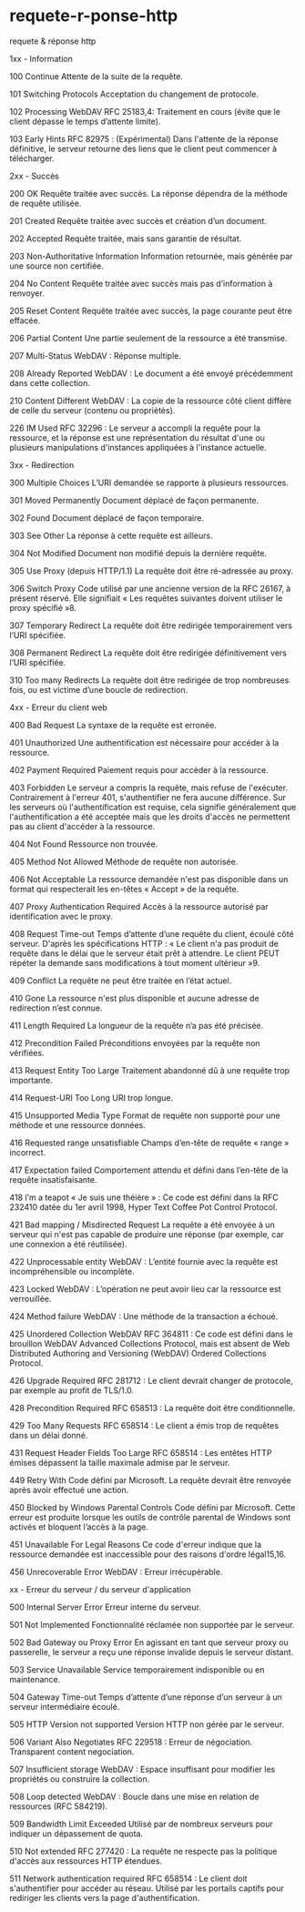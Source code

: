 # requete-r-ponse-http
requete &amp; réponse http


1xx - Information
  
100	Continue	Attente de la suite de la requête.

101	Switching Protocols	Acceptation du changement de protocole.

102	Processing	WebDAV RFC 25183,4: Traitement en cours (évite que le client dépasse le temps d’attente limite).

103	Early Hints	RFC 82975 : (Expérimental) Dans l'attente de la réponse définitive, le serveur retourne des liens que le client peut commencer à télécharger.



2xx - Succès

200	OK	Requête traitée avec succès. La réponse dépendra de la méthode de requête utilisée.

201	Created	Requête traitée avec succès et création d’un document.

202	Accepted	Requête traitée, mais sans garantie de résultat.

203	Non-Authoritative Information	Information retournée, mais générée par une source non certifiée.

204	No Content	Requête traitée avec succès mais pas d’information à renvoyer.

205	Reset Content	Requête traitée avec succès, la page courante peut être effacée.

206	Partial Content	Une partie seulement de la ressource a été transmise.

207	Multi-Status	WebDAV : Réponse multiple.

208	Already Reported	WebDAV : Le document a été envoyé précédemment dans cette collection.

210	Content Different	WebDAV : La copie de la ressource côté client diffère de celle du serveur (contenu ou propriétés).

226	IM Used	RFC 32296 : Le serveur a accompli la requête pour la ressource, et la réponse est une représentation du résultat d'une ou plusieurs manipulations d'instances appliquées à l'instance actuelle.



3xx - Redirection

300	Multiple Choices	L’URI demandée se rapporte à plusieurs ressources.

301	Moved Permanently	Document déplacé de façon permanente.

302	Found	Document déplacé de façon temporaire.

303	See Other	La réponse à cette requête est ailleurs.

304	Not Modified	Document non modifié depuis la dernière requête.

305	Use Proxy (depuis HTTP/1.1)	La requête doit être ré-adressée au proxy.

306	Switch Proxy	Code utilisé par une ancienne version de la RFC 26167, à présent réservé. Elle signifiait « Les requêtes suivantes doivent utiliser le proxy spécifié »8.

307	Temporary Redirect	La requête doit être redirigée temporairement vers l’URI spécifiée.

308	Permanent Redirect	La requête doit être redirigée définitivement vers l’URI spécifiée.

310	Too many Redirects	La requête doit être redirigée de trop nombreuses fois, ou est victime d’une boucle de redirection.


4xx - Erreur du client web

400	Bad Request	La syntaxe de la requête est erronée.

401	Unauthorized	Une authentification est nécessaire pour accéder à la ressource.

402	Payment Required	Paiement requis pour accéder à la ressource.

403	Forbidden	Le serveur a compris la requête, mais refuse de l'exécuter. Contrairement à l'erreur 401, s'authentifier ne fera aucune différence. Sur les serveurs où l'authentification est requise, cela signifie généralement que l'authentification a été acceptée mais que les droits d'accès ne permettent pas au client d'accéder à la ressource.

404	Not Found	Ressource non trouvée.

405	Method Not Allowed	Méthode de requête non autorisée.

406	Not Acceptable	La ressource demandée n'est pas disponible dans un format qui respecterait les en-têtes « Accept » de la requête.

407	Proxy Authentication Required	Accès à la ressource autorisé par identification avec le proxy.

408	Request Time-out	Temps d’attente d’une requête du client, écoulé côté serveur. D'après les spécifications HTTP : « Le client n'a pas produit de requête dans le délai que le serveur était prêt à attendre. Le client PEUT répéter la demande sans modifications à tout moment ultérieur »9.

409	Conflict	La requête ne peut être traitée en l’état actuel.

410	Gone	La ressource n'est plus disponible et aucune adresse de redirection n’est connue.

411	Length Required	La longueur de la requête n’a pas été précisée.

412	Precondition Failed	Préconditions envoyées par la requête non vérifiées.

413	Request Entity Too Large	Traitement abandonné dû à une requête trop importante.

414	Request-URI Too Long	URI trop longue.

415	Unsupported Media Type	Format de requête non supporté pour une méthode et une ressource données.

416	Requested range unsatisfiable	Champs d’en-tête de requête « range » incorrect.

417	Expectation failed	Comportement attendu et défini dans l’en-tête de la requête insatisfaisante.

418	I’m a teapot	« Je suis une théière » : Ce code est défini dans la RFC 232410 datée du 1er avril 1998, Hyper Text Coffee Pot Control Protocol.

421	Bad mapping / Misdirected Request	La requête a été envoyée à un serveur qui n'est pas capable de produire une réponse (par exemple, car une connexion a été réutilisée).

422	Unprocessable entity	WebDAV : L’entité fournie avec la requête est incompréhensible ou incomplète.

423	Locked	WebDAV : L’opération ne peut avoir lieu car la ressource est verrouillée.

424	Method failure	WebDAV : Une méthode de la transaction a échoué.

425	Unordered Collection	WebDAV RFC 364811 : Ce code est défini dans le brouillon WebDAV Advanced Collections Protocol, mais est absent de Web Distributed Authoring and Versioning (WebDAV) Ordered Collections Protocol.

426	Upgrade Required	RFC 281712 : Le client devrait changer de protocole, par exemple au profit de TLS/1.0.

428	Precondition Required	RFC 658513 : La requête doit être conditionnelle.

429	Too Many Requests	RFC 658514 : Le client a émis trop de requêtes dans un délai donné.

431	Request Header Fields Too Large	RFC 658514 : Les entêtes HTTP émises dépassent la taille maximale admise par le serveur.

449	Retry With	Code défini par Microsoft. La requête devrait être renvoyée après avoir effectué une action.

450	Blocked by Windows Parental Controls	Code défini par Microsoft. Cette erreur est produite lorsque les outils de contrôle parental de Windows sont activés et bloquent l’accès à la page.

451	Unavailable For Legal Reasons	Ce code d'erreur indique que la ressource demandée est inaccessible pour des raisons d'ordre légal15,16.

456	Unrecoverable Error	WebDAV : Erreur irrécupérable.


xx - Erreur du serveur / du serveur d'application

500	Internal Server Error	Erreur interne du serveur.

501	Not Implemented	Fonctionnalité réclamée non supportée par le serveur.

502	Bad Gateway ou Proxy Error	En agissant en tant que serveur proxy ou passerelle, le serveur a reçu une réponse invalide depuis le serveur distant.

503	Service Unavailable	Service temporairement indisponible ou en maintenance.

504	Gateway Time-out	Temps d’attente d’une réponse d’un serveur à un serveur intermédiaire écoulé.

505	HTTP Version not supported	Version HTTP non gérée par le serveur.

506	Variant Also Negotiates	RFC 229518 : Erreur de négociation. Transparent content negociation.

507	Insufficient storage	WebDAV : Espace insuffisant pour modifier les propriétés ou construire la collection.

508	Loop detected	WebDAV : Boucle dans une mise en relation de ressources (RFC 584219).

509	Bandwidth Limit Exceeded	Utilisé par de nombreux serveurs pour indiquer un dépassement de quota.

510	Not extended	RFC 277420 : La requête ne respecte pas la politique d'accès aux ressources HTTP étendues.

511	Network authentication required	RFC 658514 : Le client doit s'authentifier pour accéder au réseau. Utilisé par les portails captifs pour rediriger les clients vers la page d'authentification.


